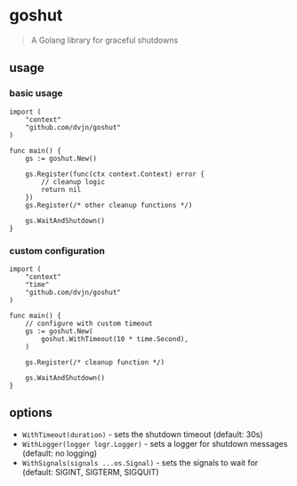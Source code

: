 # goshut

> A Golang library for graceful shutdowns

## usage

### basic usage

```golang
import (
	"context"
	"github.com/dvjn/goshut"
)

func main() {
    gs := goshut.New()

    gs.Register(func(ctx context.Context) error {
        // cleanup logic
        return nil
    })
    gs.Register(/* other cleanup functions */)

    gs.WaitAndShutdown()
}
```

### custom configuration

```golang
import (
	"context"
	"time"
	"github.com/dvjn/goshut"
)

func main() {
    // configure with custom timeout
    gs := goshut.New(
        goshut.WithTimeout(10 * time.Second),
    )

    gs.Register(/* cleanup function */)
    
    gs.WaitAndShutdown()
}
```

## options

- `WithTimeout(duration)` - sets the shutdown timeout (default: 30s)
- `WithLogger(logger logr.Logger)` - sets a logger for shutdown messages (default: no logging)
- `WithSignals(signals ...os.Signal)` - sets the signals to wait for (default: SIGINT, SIGTERM, SIGQUIT)
